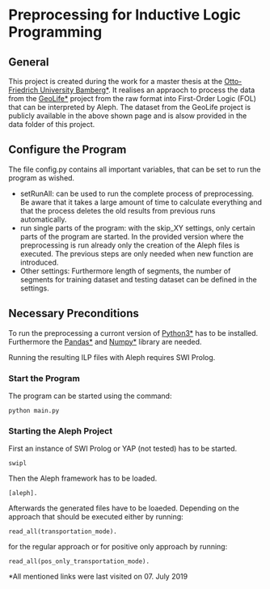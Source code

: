 # Preprocessing for Inductive Logic Programming

## General

This project is created during the work for a master thesis at the [Otto-Friedrich University Bamberg\*](https://www.uni-bamberg.de/en/).
It realises an appraoch to process the data from the [GeoLife\*](https://www.microsoft.com/en-us/research/project/geolife-building-social-networks-using-human-location-history/) project from the raw format into First-Order Logic (FOL) that can be interpreted by Aleph.
The dataset from the GeoLife project is publicly available in the above shown page and is alsow provided in the data folder of this project.

## Configure the Program

The file config.py contains all important variables, that can be set to run the program as wished.

- setRunAll: can be used to run the complete process of preprocessing. Be aware that it takes a large amount of time to calculate everything and that the process deletes the old results from previous runs automatically.
- run single parts of the program: with the skip_XY settings, only certain parts of the program are started. In the provided version where the preprocessing is run already only the creation of the Aleph files is executed. The previous steps are only needed when new function are introduced.
- Other settings: Furthermore length of segments, the number of segments for training dataset and testing dataset can be defined in the settings.

## Necessary Preconditions

To run the preprocessing a curront version of [Python3\*](https://www.python.org/) has to be installed.
Furthermore the [Pandas\*](https://pandas.pydata.org/) and [Numpy\*](https://www.numpy.org/) library are needed.

Running the resulting ILP files with Aleph requires SWI Prolog.

### Start the Program

The program can be started using the command:

    python main.py

### Starting the Aleph Project

First an instance of SWI Prolog or YAP (not tested) has to be started.

    swipl

Then the Aleph framework has to be loaded.

    [aleph].

Afterwards the generated files have to be loaeded. Depending on the approach that should be executed either by running:

    read_all(transportation_mode).

for the regular approach or for positive only approach by running:

    read_all(pos_only_transportation_mode).

\*All mentioned links were last visited on 07. July 2019

